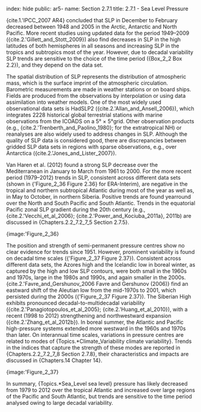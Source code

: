 index: hide
public: ar5-
name: Section 2.7.1
title: 2.7.1 - Sea Level Pressure

{cite.1.'IPCC_2007 AR4} concluded that SLP in December to February decreased between 1948 and 2005 in the Arctic, Antarctic and North Pacific. More recent studies using updated data for the period 1949–2009 ({cite.2.'Gillett_and_Stott_2009}) also find decreases in SLP in the high latitudes of both hemispheres in all seasons and increasing SLP in the tropics and subtropics most of the year. However, due to decadal variability SLP trends are sensitive to the choice of the time period ({Box_2_2 Box 2.2}), and they depend on the data set.

The spatial distribution of SLP represents the distribution of atmospheric mass, which is the surface imprint of the atmospheric circulation. Barometric measurements are made in weather stations or on board ships. Fields are produced from the observations by interpolation or using data assimilation into weather models. One of the most widely used observational data sets is HadSLP2 ({cite.2.'Allan_and_Ansell_2006}), which integrates 2228 historical global terrestrial stations with marine observations from the ICOADS on a 5° × 5°grid. Other observation products (e.g., {cite.2.'Trenberth_and_Paolino_1980}; for the extratropical NH) or reanalyses are also widely used to address changes in SLP. Although the quality of SLP data is considered good, there are discrepancies between gridded SLP data sets in regions with sparse observations, e.g., over Antarctica ({cite.2.'Jones_and_Lister_2007}).

Van Haren et al. (2012) found a strong SLP decrease over the Mediterranean in January to March from 1961 to 2000. For the more recent period (1979–2012) trends in SLP, consistent across different data sets (shown in {'Figure_2_36 Figure 2.36} for ERA-Interim), are negative in the tropical and northern subtropical Atlantic during most of the year as well as, in May to October, in northern Siberia. Positive trends are found yearround over the North and South Pacific and South Atlantic. Trends in the equatorial Pacific zonal SLP gradient during the 20th century (e.g., {cite.2.'Vecchi_et_al_2006}; {cite.2.'Power_and_Kociuba_2011a}, 2011b) are discussed in {Chapters.2.2_7.2_7_5 Section 2.7.5}.

{image:'Figure_2_36}

The position and strength of semi-permanent pressure centres show no clear evidence for trends since 1951. However, prominent variability is found on decadal time scales ({'Figure_2_37 Figure 2.37}). Consistent across different data sets, the Azores high and the Icelandic low in boreal winter, as captured by the high and low SLP contours, were both small in the 1960s and 1970s, large in the 1980s and 1990s, and again smaller in the 2000s. {cite.2.'Favre_and_Gershunov_2006 Favre and Gershunov (2006)} find an eastward shift of the Aleutian low from the mid-1970s to 2001, which persisted during the 2000s ({'Figure_2_37 Figure 2.37}). The Siberian High exhibits pronounced decadal-to-multidecadal variability ({cite.2.'Panagiotopoulos_et_al_2005}; {cite.2.'Huang_et_al_2010}), with a recent (1998 to 2012) strengthening and northwestward expansion ({cite.2.'Zhang_et_al_2012b}). In boreal summer, the Atlantic and Pacific high-pressure systems extended more westward in the 1960s and 1970s than later. On interannual time scales, variations in pressure centres are related to modes of {Topics.*Climate_Variability climate variability}. Trends in the indices that capture the strength of these modes are reported in {Chapters.2.2_7.2_7_8 Section 2.7.8}, their characteristics and impacts are discussed in {Chapters.14 Chapter 14}.

{image:'Figure_2_37}

In summary, {Topics.*Sea_Level sea level} pressure has likely decreased from 1979 to 2012 over the tropical Atlantic and increased over large regions of the Pacific and South Atlantic, but trends are sensitive to the time period analysed owing to large decadal variability.
